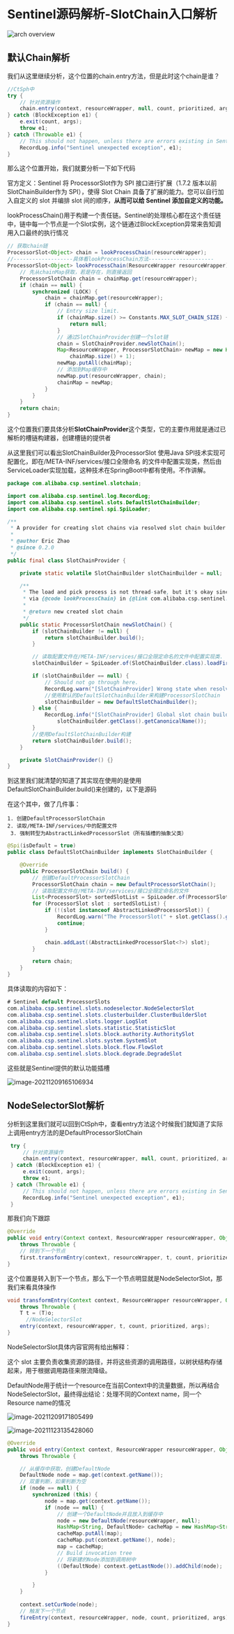 # Sentinel源码解析-SlotChain入口解析

![arch overview](sentinel-slot-chain-architecture.png)

## 默认Chain解析

​	我们从这里继续分析，这个位置的chain.entry方法，但是此时这个chain是谁？

```java
//CtSph中
try {
    // 针对资源操作
    chain.entry(context, resourceWrapper, null, count, prioritized, args);
} catch (BlockException e1) {
    e.exit(count, args);
    throw e1;
} catch (Throwable e1) {
    // This should not happen, unless there are errors existing in Sentinel internal.
    RecordLog.info("Sentinel unexpected exception", e1);
}
```

那么这个位置开始，我们就要分析一下如下代码

官方定义：Sentinel 将 ProcessorSlot作为 SPI 接口进行扩展（1.7.2 版本以前 SlotChainBuilder作为 SPI），使得 Slot Chain 具备了扩展的能力。您可以自行加入自定义的 slot 并编排 slot 间的顺序，**从而可以给 Sentinel 添加自定义的功能。**

lookProcessChain()用于构建一个责任链。Sentinel的处理核心都在这个责任链中，链中每一个节点是一个Slot实例，这个链通过BlockException异常来告知调用入口最终的执行情况

```java
// 获取chain链
ProcessorSlot<Object> chain = lookProcessChain(resourceWrapper);
//-------------------具体看lookProcessChain方法---------------------
ProcessorSlot<Object> lookProcessChain(ResourceWrapper resourceWrapper) {
    // 先从chainMap获取，若是存在，则直接返回
    ProcessorSlotChain chain = chainMap.get(resourceWrapper);
    if (chain == null) {
        synchronized (LOCK) {
            chain = chainMap.get(resourceWrapper);
            if (chain == null) {
                // Entry size limit.
                if (chainMap.size() >= Constants.MAX_SLOT_CHAIN_SIZE) {
                    return null;
                }
				// 通过SlotChainProvider创建一个slot链
                chain = SlotChainProvider.newSlotChain();
                Map<ResourceWrapper, ProcessorSlotChain> newMap = new HashMap<ResourceWrapper, ProcessorSlotChain>(
                    chainMap.size() + 1);
                newMap.putAll(chainMap);
                // 添加到Map缓存中
                newMap.put(resourceWrapper, chain);
                chainMap = newMap;
            }
        }
    }
    return chain;
}
```

这个位置我们要具体分析**SlotChainProvider**这个类型，它的主要作用就是通过已解析的槽链构建器，创建槽链的提供者

从这里我们可以看出SlotChainBuilder及ProcessorSlot 使用Java SPI技术实现可配置化，即在/META-INF/services/接口全限命名 的文件中配置实现类，然后由ServiceLoader实现加载，这种技术在SpringBoot中都有使用。不作讲解。

```java
package com.alibaba.csp.sentinel.slotchain;

import com.alibaba.csp.sentinel.log.RecordLog;
import com.alibaba.csp.sentinel.slots.DefaultSlotChainBuilder;
import com.alibaba.csp.sentinel.spi.SpiLoader;

/**
 * A provider for creating slot chains via resolved slot chain builder SPI.
 *
 * @author Eric Zhao
 * @since 0.2.0
 */
public final class SlotChainProvider {

    private static volatile SlotChainBuilder slotChainBuilder = null;

    /**
     * The load and pick process is not thread-safe, but it's okay since the method should be only invoked
     * via {@code lookProcessChain} in {@link com.alibaba.csp.sentinel.CtSph} under lock.
     *
     * @return new created slot chain
     */
    public static ProcessorSlotChain newSlotChain() {
        if (slotChainBuilder != null) {
            return slotChainBuilder.build();
        }

        // 读取配置文件在/META-INF/services/接口全限定命名的文件中配置实现类.
        slotChainBuilder = SpiLoader.of(SlotChainBuilder.class).loadFirstInstanceOrDefault();

        if (slotChainBuilder == null) {
            // Should not go through here.
            RecordLog.warn("[SlotChainProvider] Wrong state when resolving slot chain builder, using default");
            //使用默认的DefaultSlotChainBuilder来构建ProcessorSlotChain
            slotChainBuilder = new DefaultSlotChainBuilder();
        } else {
            RecordLog.info("[SlotChainProvider] Global slot chain builder resolved: {}",
                slotChainBuilder.getClass().getCanonicalName());
        }
        //使用DefaultSlotChainBuilder构建
        return slotChainBuilder.build();
    }

    private SlotChainProvider() {}
}
```

到这里我们就清楚的知道了其实现在使用的是使用DefaultSlotChainBuilder.build()来创建的，以下是源码

在这个其中，做了几件事：

	1. 创建DefaultProcessorSlotChain
	2. 读取/META-INF/services/中的配置文件
	 3. 强制转型为AbstractLinkedProcessorSlot（所有插槽的抽象父类）

```java
@Spi(isDefault = true)
public class DefaultSlotChainBuilder implements SlotChainBuilder {

    @Override
    public ProcessorSlotChain build() {
        // 创建DefaultProcessorSlotChain
        ProcessorSlotChain chain = new DefaultProcessorSlotChain();
		// 读取配置文件在/META-INF/services/接口全限定命名的文件
        List<ProcessorSlot> sortedSlotList = SpiLoader.of(ProcessorSlot.class).loadInstanceListSorted();
        for (ProcessorSlot slot : sortedSlotList) {
            if (!(slot instanceof AbstractLinkedProcessorSlot)) {
                RecordLog.warn("The ProcessorSlot(" + slot.getClass().getCanonicalName() + ") is not an instance of AbstractLinkedProcessorSlot, can't be added into ProcessorSlotChain");
                continue;
            }

            chain.addLast((AbstractLinkedProcessorSlot<?>) slot);
        }

        return chain;
    }
}
```

具体读取的内容如下：

```java
# Sentinel default ProcessorSlots 
com.alibaba.csp.sentinel.slots.nodeselector.NodeSelectorSlot
com.alibaba.csp.sentinel.slots.clusterbuilder.ClusterBuilderSlot
com.alibaba.csp.sentinel.slots.logger.LogSlot
com.alibaba.csp.sentinel.slots.statistic.StatisticSlot
com.alibaba.csp.sentinel.slots.block.authority.AuthoritySlot
com.alibaba.csp.sentinel.slots.system.SystemSlot
com.alibaba.csp.sentinel.slots.block.flow.FlowSlot
com.alibaba.csp.sentinel.slots.block.degrade.DegradeSlot
```

这些就是Sentinel提供的默认功能插槽

![image-20211209165106934](image-20211209165106934.png)

## NodeSelectorSlot解析

分析到这里我们就可以回到CtSph中，查看entry方法这个时候我们就知道了实际上调用entry方法的是DefaultProcessorSlotChain

```java
 try {
     // 针对资源操作
     chain.entry(context, resourceWrapper, null, count, prioritized, args);
 } catch (BlockException e1) {
     e.exit(count, args);
     throw e1;
 } catch (Throwable e1) {
     // This should not happen, unless there are errors existing in Sentinel internal.
     RecordLog.info("Sentinel unexpected exception", e1);
 }
```

那我们向下跟踪

```java
@Override
public void entry(Context context, ResourceWrapper resourceWrapper, Object t, int count, boolean prioritized, Object... args)
    throws Throwable {
    // 转到下一个节点
    first.transformEntry(context, resourceWrapper, t, count, prioritized, args);
}
```

这个位置是转入到下一个节点，那么下一个节点明显就是NodeSelectorSlot，那我们来看具体操作

```java
void transformEntry(Context context, ResourceWrapper resourceWrapper, Object o, int count, boolean prioritized, Object... args)
    throws Throwable {
    T t = (T)o;
      //NodeSelectorSlot
    entry(context, resourceWrapper, t, count, prioritized, args);
}
```

NodeSelectorSlot具体内容官网有给出解释：

这个 slot 主要负责收集资源的路径，并将这些资源的调用路径，以树状结构存储起来，用于根据调用路径来限流降级。

DefaultNode用于统计一个resource在当前Context中的流量数据，所以再结合NodeSelectorSlot，最终得出结论：处理不同的Context name，同一个Resource name的情况

![image-20211209171805499](image-20211209171805499.png)

![image-20211123135428060](image-20211123135428060.png)

```java
@Override
public void entry(Context context, ResourceWrapper resourceWrapper, Object obj, int count, boolean prioritized, Object... args)
    throws Throwable {

    // 从缓存中获取，创建DefaultNode
    DefaultNode node = map.get(context.getName());
    // 双重判断，如果判断为空
    if (node == null) {
        synchronized (this) {
            node = map.get(context.getName());
            if (node == null) {
                // 创建一个DefaultNode并且放入到缓存中
                node = new DefaultNode(resourceWrapper, null);
                HashMap<String, DefaultNode> cacheMap = new HashMap<String, DefaultNode>(map.size());
                cacheMap.putAll(map);
                cacheMap.put(context.getName(), node);
                map = cacheMap;
                // Build invocation tree
                // 将新建的Node添加到调用树中
                ((DefaultNode) context.getLastNode()).addChild(node);
            }

        }
    }
	
    context.setCurNode(node);
    // 触发下一个节点
    fireEntry(context, resourceWrapper, node, count, prioritized, args);
}
```


